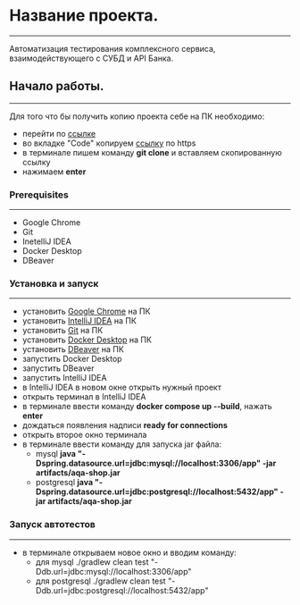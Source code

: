 # Название проекта.
___
Автоматизация тестирования комплексного сервиса, взаимодействующего с СУБД и API Банка.

## Начало работы.
___
Для того что бы получить копию проекта себе на ПК необходимо:
* перейти по [ссылке](https://github.com/AntonZubkov/QA61Diplom)
* во вкладке "Code" копируем [ссылку](https://github.com/AntonZubkov/QA61Diplom.git) по https
* в терминале пишем команду **git clone** и вставляем скопированную ссылку
* нажимаем **enter**

### Prerequisites
___
* Google Chrome
* Git
* InetelliJ IDEA
* Docker Desktop
* DBeaver

### Установка и запуск
___
* установить [Google Chrome](https://support.google.com/chrome/answer/95346?hl=ru&co=GENIE.Platform%3DDesktop) на ПК
* установить [IntelliJ IDEA](https://itlearn.ru/how-to-install-intellij-idea-community) на ПК
* установить [Git](https://selectel.ru/blog/tutorials/how-to-install-git-to-windows/) на ПК
* установить [Docker Desktop](https://github.com/netology-code/aqa-homeworks/blob/master/docker/installation.md) на ПК
* установить [DBeaver](https://dbeaver.ru.uptodown.com/windows) на ПК
* запустить Docker Desktop
* запустить DBeaver
* запустить IntelliJ IDEA
* в IntelliJ IDEA в новом окне открыть нужный проект
* открыть терминал в IntelliJ IDEA
* в терминале ввести команду **docker compose up --build**, нажать **enter**
* дождаться появления надписи **ready for connections**
* открыть второе окно терминала
* в терминале ввести команду для запуска jar файла:
  * mysql **java "-Dspring.datasource.url=jdbc:mysql://localhost:3306/app" -jar artifacts/aqa-shop.jar**
  * postgresql **java "-Dspring.datasource.url=jdbc:postgresql://localhost:5432/app" -jar artifacts/aqa-shop.jar**

### Запуск автотестов
___
* в терминале открываем новое окно и вводим команду:
  * для mysql ./gradlew clean test "-Ddb.url=jdbc:mysql://localhost:3306/app"
  * для postgresql ./gradlew clean test "-Ddb.url=jdbc:postgresql://localhost:5432/app"
